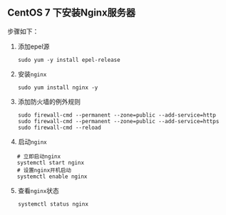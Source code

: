 
## CentOS 7 下安装Nginx服务器
步骤如下：

1. 添加epel源

   ```shell
   sudo yum -y install epel-release
   ```

2. 安装`nginx`

   ```shell
   sudo yum install nginx -y
   ```

3. 添加防火墙的例外规则

   ```shell
   sudo firewall-cmd --permanent --zone=public --add-service=http 
   sudo firewall-cmd --permanent --zone=public --add-service=https
   sudo firewall-cmd --reload
   ```
 
4. 启动`nginx`

   ```shell
    # 立即启动nginx
    systemctl start nginx 
    # 设置nginx开机启动
    systemctl enable nginx
   ```
   
5. 查看`nginx`状态
   ```shell
   systemctl status nginx
   ```
